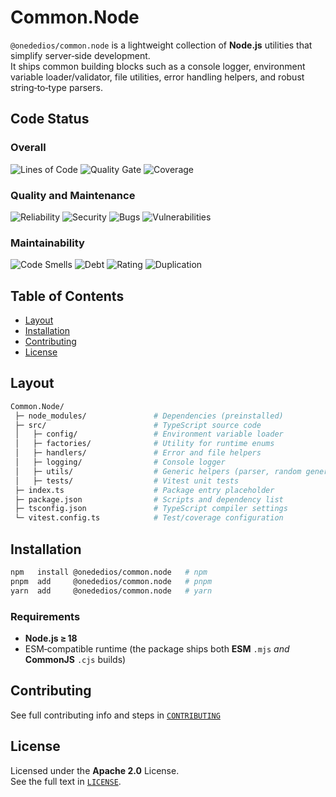 # Common.Node

`@onededios/common.node` is a lightweight collection of **Node.js** utilities that simplify server‑side development.  
It ships common building blocks such as a console logger, environment variable loader/validator, file utilities, error handling helpers, and robust string‑to‑type parsers.

## Code Status

### Overall

![Lines of Code](https://sonarcloud.io/api/project_badges/measure?project=Onededios_Common.Node&metric=ncloc)
![Quality Gate](https://sonarcloud.io/api/project_badges/measure?project=Onededios_Common.Node&metric=alert_status)
![Coverage](https://sonarcloud.io/api/project_badges/measure?project=Onededios_Common.Node&metric=coverage)

### Quality and Maintenance

![Reliability](https://sonarcloud.io/api/project_badges/measure?project=Onededios_Common.Node&metric=reliability_rating)
![Security](https://sonarcloud.io/api/project_badges/measure?project=Onededios_Common.Node&metric=security_rating)
![Bugs](https://sonarcloud.io/api/project_badges/measure?project=Onededios_Common.Node&metric=bugs)
![Vulnerabilities](https://sonarcloud.io/api/project_badges/measure?project=Onededios_Common.Node&metric=vulnerabilities)

### Maintainability

![Code Smells](https://sonarcloud.io/api/project_badges/measure?project=Onededios_Common.Node&metric=code_smells)
![Debt](https://sonarcloud.io/api/project_badges/measure?project=Onededios_Common.Node&metric=sqale_index)
![Rating](https://sonarcloud.io/api/project_badges/measure?project=Onededios_Common.Node&metric=sqale_rating)
![Duplication](https://sonarcloud.io/api/project_badges/measure?project=Onededios_Common.Node&metric=duplicated_lines_density)

## Table of Contents

- [Layout](#layout)
- [Installation](#installation)
- [Contributing](#contributing)
- [License](#license)

## Layout

```bash
Common.Node/
 ├─ node_modules/               # Dependencies (preinstalled)
 ├─ src/                        # TypeScript source code
 │   ├─ config/                 # Environment variable loader
 │   ├─ factories/              # Utility for runtime enums
 │   ├─ handlers/               # Error and file helpers
 │   ├─ logging/                # Console logger
 │   ├─ utils/                  # Generic helpers (parser, random generator)
 │   ├─ tests/                  # Vitest unit tests
 ├─ index.ts                    # Package entry placeholder
 ├─ package.json                # Scripts and dependency list
 ├─ tsconfig.json               # TypeScript compiler settings
 └─ vitest.config.ts            # Test/coverage configuration
```

## Installation

```bash
npm   install @onededios/common.node   # npm
pnpm  add     @onededios/common.node   # pnpm
yarn  add     @onededios/common.node   # yarn
```

### Requirements

- **Node.js ≥ 18**
- ESM‑compatible runtime (the package ships both **ESM** `.mjs` _and_ **CommonJS** `.cjs` builds)

## Contributing

See full contributing info and steps in [`CONTRIBUTING`](./CONTRIBUTING.md)

## License

Licensed under the **Apache 2.0** License.  
See the full text in [`LICENSE`](./LICENSE).
